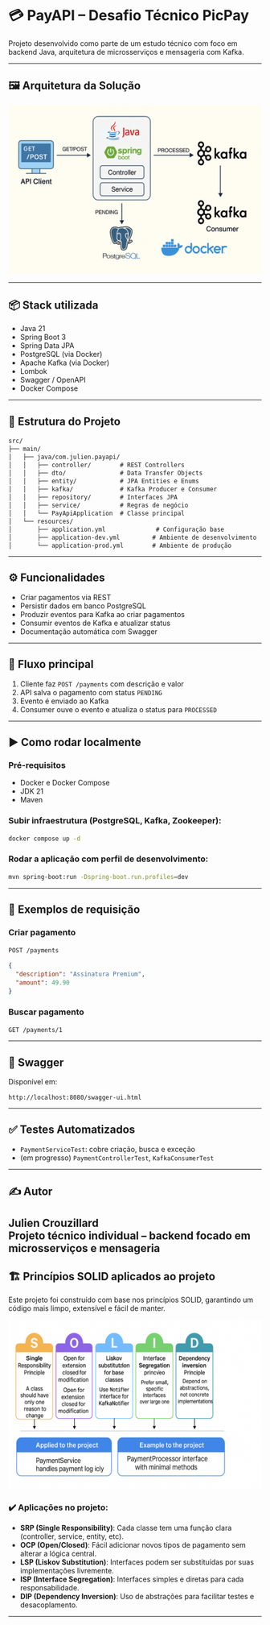 # 💳 PayAPI – Desafio Técnico PicPay

Projeto desenvolvido como parte de um estudo técnico com foco em backend Java, arquitetura de microsserviços e mensageria com Kafka.

---

## 🖼️ Arquitetura da Solução
![Arquitetura](docs/images/image-picpay.png)

---

## 📦 Stack utilizada

- Java 21
- Spring Boot 3
- Spring Data JPA
- PostgreSQL (via Docker)
- Apache Kafka (via Docker)
- Lombok
- Swagger / OpenAPI
- Docker Compose

---

## 📂 Estrutura do Projeto

```
src/
├── main/
│   ├── java/com.julien.payapi/
│   │   ├── controller/        # REST Controllers
│   │   ├── dto/               # Data Transfer Objects
│   │   ├── entity/            # JPA Entities e Enums
│   │   ├── kafka/             # Kafka Producer e Consumer
│   │   ├── repository/        # Interfaces JPA
│   │   ├── service/           # Regras de negócio
│   │   └── PayApiApplication  # Classe principal
│   └── resources/
│       ├── application.yml              # Configuração base
│       ├── application-dev.yml         # Ambiente de desenvolvimento
│       └── application-prod.yml        # Ambiente de produção
```

---

## ⚙️ Funcionalidades

- Criar pagamentos via REST
- Persistir dados em banco PostgreSQL
- Produzir eventos para Kafka ao criar pagamentos
- Consumir eventos de Kafka e atualizar status
- Documentação automática com Swagger

---

## 🔁 Fluxo principal

1. Cliente faz `POST /payments` com descrição e valor
2. API salva o pagamento com status `PENDING`
3. Evento é enviado ao Kafka
4. Consumer ouve o evento e atualiza o status para `PROCESSED`

---

## ▶️ Como rodar localmente

### Pré-requisitos
- Docker e Docker Compose
- JDK 21
- Maven

### Subir infraestrutura (PostgreSQL, Kafka, Zookeeper):

```bash
docker compose up -d
```

### Rodar a aplicação com perfil de desenvolvimento:

```bash
mvn spring-boot:run -Dspring-boot.run.profiles=dev
```

---

## 📮 Exemplos de requisição

### Criar pagamento

`POST /payments`

```json
{
  "description": "Assinatura Premium",
  "amount": 49.90
}
```

### Buscar pagamento

`GET /payments/1`

---

## 📑 Swagger

Disponível em:

```
http://localhost:8080/swagger-ui.html
```

---

## ✅ Testes Automatizados

- `PaymentServiceTest`: cobre criação, busca e exceção
- (em progresso) `PaymentControllerTest`, `KafkaConsumerTest`

---

## ✍️ Autor

Julien Crouzillard  
Projeto técnico individual – backend focado em microsserviços e mensageria
---

## 🏗️ Princípios SOLID aplicados ao projeto

Este projeto foi construído com base nos princípios SOLID, garantindo um código mais limpo, extensível e fácil de manter.

![Princípios SOLID](docs/images/solid-project-picpay.png)

### ✔️ Aplicações no projeto:

- **SRP (Single Responsibility)**: Cada classe tem uma função clara (controller, service, entity, etc).
- **OCP (Open/Closed)**: Fácil adicionar novos tipos de pagamento sem alterar a lógica central.
- **LSP (Liskov Substitution)**: Interfaces podem ser substituídas por suas implementações livremente.
- **ISP (Interface Segregation)**: Interfaces simples e diretas para cada responsabilidade.
- **DIP (Dependency Inversion)**: Uso de abstrações para facilitar testes e desacoplamento.

---